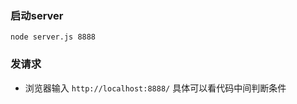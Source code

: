 ### 启动server

```git
node server.js 8888
```

### 发请求

- 浏览器输入 `http://localhost:8888/` 具体可以看代码中间判断条件

